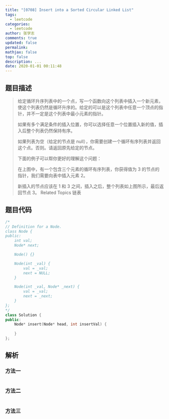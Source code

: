 ```yaml
---
title: "[0708] Insert into a Sorted Circular Linked List"
tags:
  - leetcode
categories:
  - leetcode
author: 张学志
comments: true
updated: false
permalink:
mathjax: false
top: false
description: ...
date: 2020-01-01 00:11:48
---
```


## 题目描述

> 给定循环升序列表中的一个点，写一个函数向这个列表中插入一个新元素，使这个列表仍然是循环升序的。给定的可以是这个列表中任意一个顶点的指针，并不一定是这个列表中最小元素的指针。 
> 
> 如果有多个满足条件的插入位置，你可以选择任意一个位置插入新的值，插入后整个列表仍然保持有序。 
> 
> 如果列表为空（给定的节点是 null），你需要创建一个循环有序列表并返回这个点。否则。请返回原先给定的节点。 
> 
> 下面的例子可以帮你更好的理解这个问题： 
> 
> 
> 
> 
> 
> 在上图中，有一个包含三个元素的循环有序列表，你获得值为 3 的节点的指针，我们需要向表中插入元素 2。 
> 
> 
> 
> 
> 
> 
> 新插入的节点应该在 1 和 3 之间，插入之后，整个列表如上图所示，最后返回节点 3。 
> Related Topics 链表

## 题目代码

```cpp
/*
// Definition for a Node.
class Node {
public:
    int val;
    Node* next;

    Node() {}

    Node(int _val) {
        val = _val;
        next = NULL;
    }

    Node(int _val, Node* _next) {
        val = _val;
        next = _next;
    }
};
*/
class Solution {
public:
    Node* insert(Node* head, int insertVal) {
        
    }
};
```

## 解析

### 方法一

```cpp

```

### 方法二

```cpp

```

### 方法三

```cpp

```

